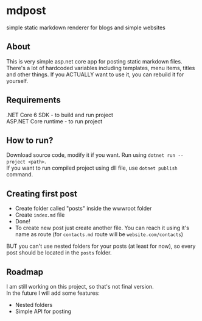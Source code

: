 # mdpost
simple static markdown renderer for blogs and simple websites

## About  
This is very simple asp.net core app for posting static markdown files.  
There's a lot of hardcoded variables including templates, menu items, titles and other things.
If you ACTUALLY want to use it, you can rebuild it for yourself.  

## Requirements

.NET Core 6 SDK - to build and run project  
ASP.NET Core runtime - to run project

## How to run?
Download source code, modify it if you want.
Run using `dotnet run --project <path>`.  
If you want to run compiled project using dll file, use `dotnet publish` command.

## Creating first post  
- Create folder called "posts" inside the wwwroot folder
- Create `index.md` file
- Done!
- To create new post just create another file. You can reach it using it's name as route (for `contacts.md` route will be `website.com/contacts`)  

BUT you can't use nested folders for your posts (at least for now), so every post should be located in the `posts` folder.

## Roadmap

I am still working on this project, so that's not final version.  
In the future I will add some features:

- Nested folders
- Simple API for posting
